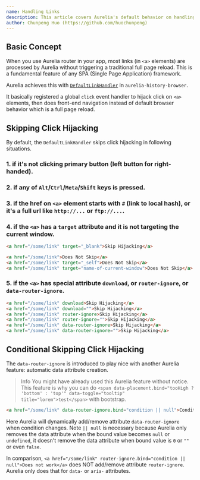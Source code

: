 ```yaml
---
name: Handling Links
description: This article covers Aurelia's default behavior on handling links.
author: Chunpeng Huo (https://github.com/huochunpeng)
---
```

## Basic Concept
When you use Aurelia router in your app, most links (in `<a>` elements) are processed by Aurelia without triggering a traditional full page reload. This is a fundamental feature of any SPA (Single Page Application) framework.

Aurelia achieves this with [`DefaultLinkHandler`](https://github.com/aurelia/history-browser/blob/master/src/link-handler.js) in `aurelia-history-browser`.

It basically registered a global `click` event handler to hijack click on `<a>` elements, then does front-end navigation instead of default browser behavior which is a full page reload.

## Skipping Click Hijacking
By default, the `DefaultLinkHandler` skips click hijacking in following situations.

### 1. if it's not clicking primary button (left button for right-handed).

### 2. if any of `Alt`/`Ctrl`/`Meta`/`Shift` keys is pressed.

### 3. if the href on `<a>` element starts with `#` (link to local hash), or it's a full url like `http://...` or `ftp://...`.

### 4. if the `<a>` has a `target` attribute and it is not targeting the current window.
```HTML
<a href="/some/link" target="_blank">Skip Hijacking</a>

<a href="/some/link">Does Not Skip</a>
<a href="/some/link" target="_self">Does Not Skip</a>
<a href="/some/link" target="name-of-current-window">Does Not Skip</a>
```

### 5. if the `<a>` has special attribute `download`, or `router-ignore`, or `data-router-ignore`.
```HTML
<a href="/some/link" download>Skip Hijacking</a>
<a href="/some/link" download="">Skip Hijacking</a>
<a href="/some/link" router-ignore>Skip Hijacking</a>
<a href="/some/link" router-ignore="">Skip Hijacking</a>
<a href="/some/link" data-router-ignore>Skip Hijacking</a>
<a href="/some/link" data-router-ignore="">Skip Hijacking</a>
```

## Conditional Skipping Click Hijacking
The `data-router-ignore` is introduced to play nice with another Aurelia feature: automatic data attribute creation.

> Info
> You might have already used this Aurelia feature without notice. This feature is why you can do `<span data-placement.bind="tooHigh ? 'bottom' : 'top'" data-toggle="tooltip" title="lorem">test</span>` with bootstrap.

```HTML
<a href="/some/link" data-router-ignore.bind="condition || null">Conditional Skip Hijacking</a>
```
Here Aurelia will dynamically add/remove attribute `data-router-ignore` when condition changes. Note `|| null` is necessary because Aurelia only removes the data attribute when the bound value becomes `null` or `undefined`, it doesn't remove the data attribute when bound value is `0` or `""` or even `false`.

In comparison, `<a href="/some/link" router-ignore.bind="condition || null">Does not work</a>` does NOT add/remove attribute `router-ignore`. Aurelia only does that for `data-` or `aria-` attributes.
